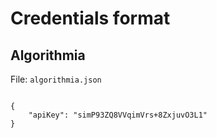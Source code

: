 # Credentials format

## Algorithmia

File: `algorithmia.json`

```

{
    "apiKey": "simP93ZQ8VVqimVrs+8ZxjuvO3L1"
}


```